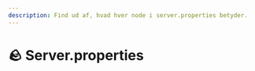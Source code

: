 ```yaml
---
description: Find ud af, hvad hver node i server.properties betyder.
---
```


# 🪨 Server.properties
